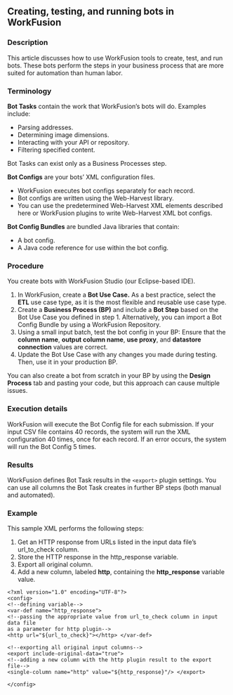## Creating, testing, and running bots in WorkFusion
### Description
This article discusses how to use WorkFusion tools to create, test, and run bots. These bots perform the steps in your business process that are more suited for automation than human labor. 
### Terminology
**Bot Tasks** contain the work that WorkFusion’s bots will do. Examples include:
- Parsing addresses.
- Determining image dimensions.
- Interacting with your API or repository.
- Filtering specified content.

Bot Tasks can exist only as a Business Processes step.

**Bot Configs** are your bots’ XML configuration files. 
- WorkFusion executes bot configs separately for each record. 
- Bot configs are written using the Web-Harvest library.
- You can use the predetermined Web-Harvest XML elements described here or WorkFusion plugins to write Web-Harvest XML bot configs.

**Bot Config Bundles** are bundled Java libraries that contain:
- A bot config.
- A Java code reference for use within the bot config.
### Procedure
You create bots with WorkFusion Studio (our Eclipse-based IDE). 
1. In WorkFusion, create a **Bot Use Case.** As a best practice, select the **ETL** use case type, as it is the most flexible and reusable use case type.
2. Create a **Business Process (BP)** and include a **Bot Step** based on the Bot Use Case you defined in step 1. Alternatively, you can import a Bot Config Bundle by using a WorkFusion Repository.
3. Using a small input batch, test the bot config in your BP: Ensure that the **column name**, **output column name**, **use proxy**, and **datastore connection** values are correct.
4. Update the Bot Use Case with any changes you made during testing. Then, use it in your production BP.

You can also create a bot from scratch in your BP by using the **Design Process** tab and pasting your code, but this approach can cause multiple issues.

### Execution details
WorkFusion will execute the Bot Config file for each submission. If your input CSV file contains 40 records, the system will run the XML configuration 40 times, once for each record. If an error occurs, the system will run the Bot Config 5 times. 
### Results
WorkFusion defines Bot Task results in the `<export>` plugin settings. You can use all columns the Bot Task creates in further BP steps (both manual and automated). 

### Example
This sample XML performs the following steps:
1. Get an HTTP response from URLs listed in the input data file’s url_to_check column.
2. Store the HTTP response in the http_response variable. 
3. Export all original column.
4. Add a new column, labeled **http**, containing the **http_response** variable value. 
``` 
<?xml version="1.0" encoding="UTF-8"?>
<config>
<!--defining variable-->
<var-def name="http_response">
<!--passing the appropriate value from url_to_check column in input data file
as a parameter for http plugin-->
<http url="${url_to_check}"></http> </var-def>

<!--exporting all original input columns-->
<export include-original-data="true">
<!--adding a new column with the http plugin result to the export file-->
<single-column name="http" value="${http_response}"/> </export>

</config>
```


